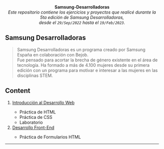 <p align="center">
<b> Samsung-Desarrolladoras </b>
<br />
 <i> Este repositorio contiene los ejercicios y proyectos que realicé durante la 5ta edición de Samsung Desarrolladoras, <br /> desde el <code>29/Sep/2022</code> hasta el <code>19/Feb/2023</code>. </i>
</p>

## Samsung Desarrolladoras

>Samsung Desarrolladoras es un programa creado por Samsung España en colaboración con Bejob.  
>Fue pensado para acortar la brecha de género existente en el área de tecnología.
>Ha formado a más de 4.100 mujeres desde su primera edición con un programa para motivar e interesar a las mujeres en las disciplinas STEM.

## Content

<p align="center">
  <ol>
    <li> <a href=""> Introducción al Desarrollo Web </a> </li>
    <ul>
      <li> Práctica de HTML </li>
      <li> Práctica de CSS </li>
      <li> Laboratorio </li>
    </ul>
    <li> <a href=""> Desarrollo Front-End </a> </li>
    <ul>
      <li> Práctica de Formularios HTML </li>
    </ul>
 </ol>
</p>

<hr>
